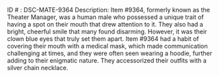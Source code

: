 ID # : DSC-MATE-9364
Description: Item #9364, formerly known as the Theater Manager, was a human male who possessed a unique trait of having a spot on their mouth that drew attention to it. They also had a bright, cheerful smile that many found disarming. However, it was their clown blue eyes that truly set them apart. Item #9364 had a habit of covering their mouth with a medical mask, which made communication challenging at times, and they were often seen wearing a hoodie, further adding to their enigmatic nature. They accessorized their outfits with a silver chain necklace.